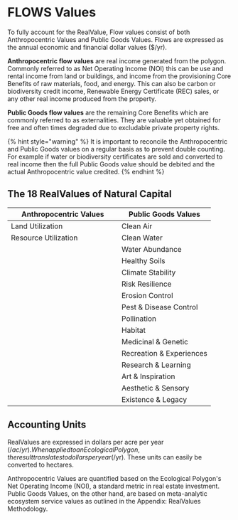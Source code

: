 # FLOWS Values

To fully account for the RealValue, Flow values consist of both Anthropocentric Values and Public Goods Values. Flows are expressed as the annual economic and financial dollar values ($/yr).&#x20;

**Anthropocentric flow values** are real income generated from the polygon. Commonly referred to as Net Operating Income (NOI) this can be use and rental income from land or buildings, and income from the provisioning Core Benefits of raw materials, food, and energy. This can also be carbon or biodiversity credit income, Renewable Energy Certificate (REC) sales, or any other real income produced from the property.

**Public Goods flow values** are the remaining Core Benefits which are commonly referred to as externalities.  They are valuable yet obtained for free and often times degraded due to excludable private property rights.

{% hint style="warning" %}
It is important to reconcile the Anthropocentric and Public Goods values on a regular basis as to prevent double counting. For example if water or biodiversity certificates are sold and converted to real income then the full Public Goods value should be debited and the actual Anthropocentric value credited.
{% endhint %}

## The 18 RealValues of Natural Capital

<table><thead><tr><th width="233">Anthropocentric Values</th><th>Public Goods Values</th></tr></thead><tbody><tr><td>Land Utilization</td><td>Clean Air</td></tr><tr><td>Resource Utilization</td><td>Clean Water</td></tr><tr><td></td><td>Water Abundance</td></tr><tr><td></td><td>Healthy Soils</td></tr><tr><td></td><td>Climate Stability</td></tr><tr><td></td><td>Risk Resilience</td></tr><tr><td></td><td>Erosion Control</td></tr><tr><td></td><td>Pest &#x26; Disease Control</td></tr><tr><td></td><td>Pollination</td></tr><tr><td></td><td>Habitat</td></tr><tr><td></td><td>Medicinal &#x26; Genetic</td></tr><tr><td></td><td>Recreation &#x26; Experiences</td></tr><tr><td></td><td>Research &#x26; Learning</td></tr><tr><td></td><td>Art &#x26; Inspiration</td></tr><tr><td></td><td>Aesthetic &#x26; Sensory</td></tr><tr><td></td><td>Existence &#x26; Legacy</td></tr></tbody></table>

## Accounting Units

RealValues are expressed in dollars per acre per year ($/ac/yr). When applied to an Ecological Polygon, the result translates to dollars per year ($/yr). These units can easily be converted to hectares.&#x20;

Anthropocentric Values are quantified based on the Ecological Polygon's Net Operating Income (NOI), a standard metric in real estate investment. Public Goods Values, on the other hand, are based on meta-analytic ecosystem service values as outlined in the Appendix: RealValues Methodology.
